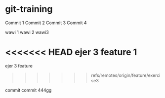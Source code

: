 # git-training

Commit 1
Commit 2
Commit 3
Commit 4

wawi 1
wawi 2
wawi3

<<<<<<< HEAD
ejer 3 feature 1
=======
ejer 3 feature
>>>>>>> refs/remotes/origin/feature/exercise3


commit
commit 444gg